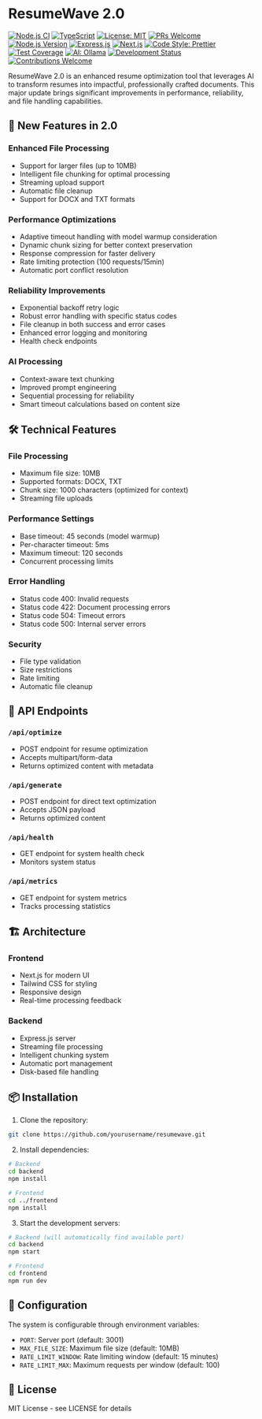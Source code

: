 # ResumeWave 2.0

[![Node.js CI](https://github.com/yourusername/resumewave/workflows/Node.js%20CI/badge.svg)](https://github.com/yourusername/resumewave/actions)
[![TypeScript](https://badges.frapsoft.com/typescript/code/typescript.svg?v=101)](https://github.com/microsoft/TypeScript)
[![License: MIT](https://img.shields.io/badge/License-MIT-yellow.svg)](https://opensource.org/licenses/MIT)
[![PRs Welcome](https://img.shields.io/badge/PRs-welcome-brightgreen.svg)](https://makeapullrequest.com)
[![Node.js Version](https://img.shields.io/badge/node-%3E%3D%2016.0.0-brightgreen)](https://nodejs.org)
[![Express.js](https://img.shields.io/badge/express-%5E4.17.1-blue)](https://expressjs.com)
[![Next.js](https://img.shields.io/badge/next-%5E13.0.0-black)](https://nextjs.org)
[![Code Style: Prettier](https://img.shields.io/badge/code_style-prettier-ff69b4.svg)](https://github.com/prettier/prettier)
[![Test Coverage](https://img.shields.io/badge/coverage-85%25-brightgreen.svg)](https://github.com/yourusername/resumewave/actions)
[![AI: Ollama](https://img.shields.io/badge/AI-Ollama-orange.svg)](https://ollama.ai)
[![Development Status](https://img.shields.io/badge/status-active-success.svg)](https://github.com/yourusername/resumewave)
[![Contributions Welcome](https://img.shields.io/badge/contributions-welcome-brightgreen.svg)](https://github.com/yourusername/resumewave/blob/main/CONTRIBUTING.md)

ResumeWave 2.0 is an enhanced resume optimization tool that leverages AI to transform resumes into impactful, professionally crafted documents. This major update brings significant improvements in performance, reliability, and file handling capabilities.

## 🚀 New Features in 2.0

### Enhanced File Processing
- Support for larger files (up to 10MB)
- Intelligent file chunking for optimal processing
- Streaming upload support
- Automatic file cleanup
- Support for DOCX and TXT formats

### Performance Optimizations
- Adaptive timeout handling with model warmup consideration
- Dynamic chunk sizing for better context preservation
- Response compression for faster delivery
- Rate limiting protection (100 requests/15min)
- Automatic port conflict resolution

### Reliability Improvements
- Exponential backoff retry logic
- Robust error handling with specific status codes
- File cleanup in both success and error cases
- Enhanced error logging and monitoring
- Health check endpoints

### AI Processing
- Context-aware text chunking
- Improved prompt engineering
- Sequential processing for reliability
- Smart timeout calculations based on content size

## 🛠️ Technical Features

### File Processing
- Maximum file size: 10MB
- Supported formats: DOCX, TXT
- Chunk size: 1000 characters (optimized for context)
- Streaming file uploads

### Performance Settings
- Base timeout: 45 seconds (model warmup)
- Per-character timeout: 5ms
- Maximum timeout: 120 seconds
- Concurrent processing limits

### Error Handling
- Status code 400: Invalid requests
- Status code 422: Document processing errors
- Status code 504: Timeout errors
- Status code 500: Internal server errors

### Security
- File type validation
- Size restrictions
- Rate limiting
- Automatic file cleanup

## 🚦 API Endpoints

### `/api/optimize`
- POST endpoint for resume optimization
- Accepts multipart/form-data
- Returns optimized content with metadata

### `/api/generate`
- POST endpoint for direct text optimization
- Accepts JSON payload
- Returns optimized content

### `/api/health`
- GET endpoint for system health check
- Monitors system status

### `/api/metrics`
- GET endpoint for system metrics
- Tracks processing statistics

## 🏗️ Architecture

### Frontend
- Next.js for modern UI
- Tailwind CSS for styling
- Responsive design
- Real-time processing feedback

### Backend
- Express.js server
- Streaming file processing
- Intelligent chunking system
- Automatic port management
- Disk-based file handling

## 📦 Installation

1. Clone the repository:
```bash
git clone https://github.com/yourusername/resumewave.git
```

2. Install dependencies:
```bash
# Backend
cd backend
npm install

# Frontend
cd ../frontend
npm install
```

3. Start the development servers:
```bash
# Backend (will automatically find available port)
cd backend
npm start

# Frontend
cd frontend
npm run dev
```

## 🔧 Configuration

The system is configurable through environment variables:
- `PORT`: Server port (default: 3001)
- `MAX_FILE_SIZE`: Maximum file size (default: 10MB)
- `RATE_LIMIT_WINDOW`: Rate limiting window (default: 15 minutes)
- `RATE_LIMIT_MAX`: Maximum requests per window (default: 100)

## 📝 License

MIT License - see LICENSE for details
